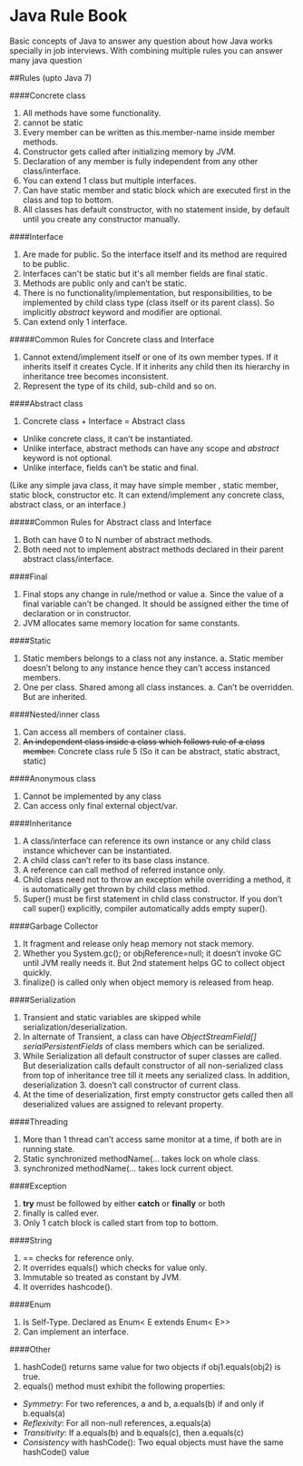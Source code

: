 # Java Rule Book
Basic concepts of Java to answer any question about how Java works specially in job interviews. With combining multiple rules you can answer many java question

##Rules (upto Java 7)

####Concrete class
1. All methods have some functionality.
2. cannot be static
3. Every member can be written as this.member-name inside member methods.
4. Constructor gets called after initializing memory by JVM.
5. Declaration of any member is fully independent from any other class/interface.
6. You can extend 1 class but multiple interfaces.
7. Can have static member and static block which are executed first in the class and top to bottom.
8. All classes has default constructor, with no statement inside, by default until you create any constructor manually.

####Interface
1. Are made for public. So the interface itself and its method are required to be public.
2. Interfaces can't be static but it's all member fields are final static.
3. Methods are public only and can’t be static.
4. There is no functionality/implementation, but responsibilities, to be implemented by child class type (class itself or its parent class). So implicitly *abstract* keyword and modifier are optional.
5. Can extend only 1 interface.

#####Common Rules for Concrete class and Interface
1. Cannot extend/implement itself or one of its own member types. If it inherits itself it creates Cycle. If it inherits any child then its hierarchy in inheritance tree becomes inconsistent.
2. Represent the type of its child, sub-child and so on.

####Abstract class
1. Concrete class + Interface = Abstract class
 * Unlike concrete class, it can’t be instantiated.
 * Unlike interface, abstract methods can have any scope and *abstract* keyword is not optional.
 * Unlike interface, fields can’t be static and final.

(Like any simple java class, it may have simple member , static member, static block, constructor etc. It can extend/implement any concrete class, abstract class, or an interface.)

#####Common Rules for Abstract class and Interface
1. Both can have 0 to N number of abstract methods.
2. Both need not to implement abstract methods declared in their parent abstract class/interface.

####Final
1. Final stops any change in rule/method or value
 a. Since the value of a final variable can’t be changed. It should be assigned either the time of declaration or in constructor.
2. JVM allocates same memory location for same constants.

####Static
1. Static members belongs to a class not any instance.
 a. Static member doesn’t belong to any instance hence they can’t access instanced members.
2. One per class. Shared among all class instances. 
 a. Can’t be overridden. But are inherited.


####Nested/inner class
1. Can access all members of container class.
2. ~~An independent class inside a class which follows rule of a class member.~~ Concrete class rule 5 (So it can be abstract, static abstract, static)


####Anonymous class
1. Cannot be implemented by any class
2. Can access only final external object/var.

####Inheritance
1. A class/interface can reference its own instance or any child class instance whichever can be instantiated.
2. A child class can’t refer to its base class instance.
3. A reference can call method of referred instance only.
4. Child class need not to throw an exception while overriding a method, it is automatically get thrown by child class method.
5. Super() must be first statement in child class constructor. If you don’t call super() explicitly, compiler automatically adds empty super().

####Garbage Collector
1. It fragment and release only heap memory not stack memory.
2. Whether you System.gc(); or objReference=null; it doesn’t invoke GC until JVM really needs it. But 2nd statement helps GC to collect object quickly.
3. finalize() is called only when object memory is released from heap.

####Serialization
1. Transient and static variables are skipped while serialization/deserialization.
2. In alternate of Transient, a class can have *ObjectStreamField[] serialPersistentFields* of class members which can be serialized.
3. While Serialization all default constructor of super classes are called. But deserialization calls default constructor of all non-serialized class from top of inheritance tree till it meets any serialized class. In addition, deserialization 3. doesn’t call constructor of current class.
4. At the time of deserialization, first empty constructor gets called then all deserialized values are assigned to relevant property.

####Threading
1. More than 1 thread can’t access same monitor at a time, if both are in running state.
2. Static synchronized methodName(… takes lock on whole class.
3. synchronized methodName(… takes lock current object.

####Exception
1. **try** must be followed by either **catch** or **finally** or both
2. finally is called ever.
3. Only 1 catch block is called start from top to bottom.

####String
1. == checks for reference only.
2. It overrides equals() which checks for value only.
3. Immutable so treated as constant by JVM.
4. It overrides hashcode().

####Enum 
1. Is Self-Type. Declared as  Enum< E extends Enum< E>>
2. Can implement an interface.

####Other
1. hashCode() returns same value for two objects if obj1.equals(obj2) is true.
2. equals() method must exhibit the following properties:
  * *Symmetry*: For two references, a and b, a.equals(b) if and only if b.equals(a)
  * *Reflexivity*: For all non-null references, a.equals(a)
  * *Transitivity*: If a.equals(b) and b.equals(c), then a.equals(c)
  * *Consistency* with hashCode(): Two equal objects must have the same hashCode() value
